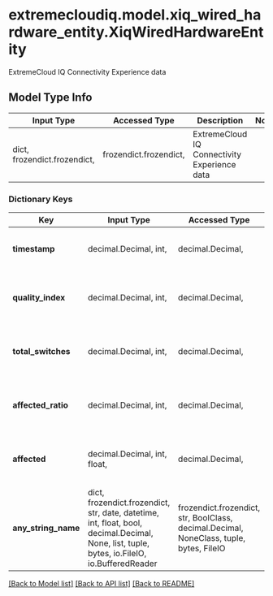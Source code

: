 # extremecloudiq.model.xiq_wired_hardware_entity.XiqWiredHardwareEntity

ExtremeCloud IQ Connectivity Experience data

## Model Type Info
Input Type | Accessed Type | Description | Notes
------------ | ------------- | ------------- | -------------
dict, frozendict.frozendict,  | frozendict.frozendict,  | ExtremeCloud IQ Connectivity Experience data | 

### Dictionary Keys
Key | Input Type | Accessed Type | Description | Notes
------------ | ------------- | ------------- | ------------- | -------------
**timestamp** | decimal.Decimal, int,  | decimal.Decimal,  | the timestamp | value must be a 64 bit integer
**quality_index** | decimal.Decimal, int,  | decimal.Decimal,  | the quality index | [optional] value must be a 32 bit integer
**total_switches** | decimal.Decimal, int,  | decimal.Decimal,  | the total number of switches | [optional] value must be a 32 bit integer
**affected_ratio** | decimal.Decimal, int,  | decimal.Decimal,  | the affected ratio | [optional] value must be a 32 bit integer
**affected** | decimal.Decimal, int, float,  | decimal.Decimal,  | the affected percentage | [optional] value must be a 64 bit float
**any_string_name** | dict, frozendict.frozendict, str, date, datetime, int, float, bool, decimal.Decimal, None, list, tuple, bytes, io.FileIO, io.BufferedReader | frozendict.frozendict, str, BoolClass, decimal.Decimal, NoneClass, tuple, bytes, FileIO | any string name can be used but the value must be the correct type | [optional]

[[Back to Model list]](../../README.md#documentation-for-models) [[Back to API list]](../../README.md#documentation-for-api-endpoints) [[Back to README]](../../README.md)

